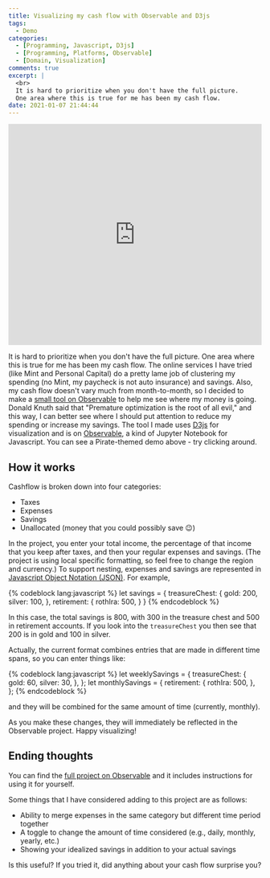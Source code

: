 ```yaml
---
title: Visualizing my cash flow with Observable and D3js
tags:
  - Demo
categories:
  - [Programming, Javascript, D3js]
  - [Programming, Platforms, Observable]
  - [Domain, Visualization]
comments: true
excerpt: |
  <br>
  It is hard to prioritize when you don't have the full picture.
  One area where this is true for me has been my cash flow.
date: 2021-01-07 21:44:44
---
```


<iframe width="100%" height="440" frameborder="0" 
  src="https://observablehq.com/embed/@audrow/visualizing-cash-flow-demo?cell=treeMap"></iframe>

It is hard to prioritize when you don't have the full picture.
One area where this is true for me has been my cash flow.
The online services I have tried (like Mint and Personal Capital) do a pretty lame job of clustering my spending (no Mint, my paycheck is not auto insurance) and savings.
Also, my cash flow doesn't vary much from month-to-month, so I decided to make a [small tool on Observable](https://observablehq.com/@audrow/visualizing-cash-flow-demo) to help me see where my money is going.
Donald Knuth said that "Premature optimization is the root of all evil," and this way, I can better see where I should put attention to reduce my spending or increase my savings.
The tool I made uses [D3js](https://d3js.org/) for visualization and is on [Observable](https://observablehq.com), a kind of Jupyter Notebook for Javascript.
You can see a Pirate-themed demo above - try clicking around.

## How it works

Cashflow is broken down into four categories:

- Taxes
- Expenses
- Savings
- Unallocated (money that you could possibly save 😉)

In the project, you enter your total income, the percentage of that income that you keep after taxes, and then your regular expenses and savings.
(The project is using local specific formatting, so feel free to change the region and currency.)
To support nesting, expenses and savings are represented in [Javascript Object Notation (JSON)](https://www.json.org/json-en.html).
For example,

{% codeblock lang:javascript %}
let savings = {
  treasureChest: {
    gold: 200,
    silver: 100,
  },
  retirement: {
    rothIra: 500,
  }
}
{% endcodeblock %}

In this case, the total savings is 800, with 300 in the treasure chest and 500 in retirement accounts.
If you look into the `treasureChest` you then see that 200 is in gold and 100 in silver.

Actually, the current format combines entries that are made in different time spans, so you can enter things like:

{% codeblock lang:javascript %}
let weeklySavings = {
  treasureChest: {
    gold: 60,
    silver: 30,
  },
};
let monthlySavings = {
  retirement: {
    rothIra: 500,
  },
};
{% endcodeblock %}

and they will be combined for the same amount of time (currently, monthly).

As you make these changes, they will immediately be reflected in the Observable project.
Happy visualizing!

## Ending thoughts

You can find the [full project on Observable](https://observablehq.com/@audrow/visualizing-cash-flow-demo) and it includes instructions for using it for yourself.

Some things that I have considered adding to this project are as follows:

- Ability to merge expenses in the same category but different time period together
- A toggle to change the amount of time considered (e.g., daily, monthly, yearly, etc.)
- Showing your idealized savings in addition to your actual savings

Is this useful?
If you tried it, did anything about your cash flow surprise you?
